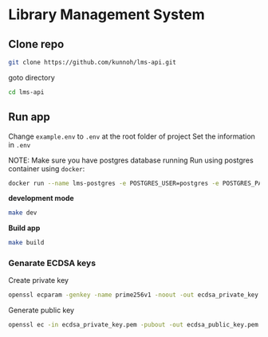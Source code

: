# Library Management System

## Clone repo

```sh
git clone https://github.com/kunnoh/lms-api.git
```

goto directory
```sh
cd lms-api
```
## Run app
Change `example.env` to `.env` at the root folder of project
Set the information in `.env`

NOTE:
Make sure you have postgres database running
Run using postgres container using `docker`:
```sh
docker run --name lms-postgres -e POSTGRES_USER=postgres -e POSTGRES_PASSWORD=postgres -e POSTGRES_DB=test -p 5432:5432 -d postgres
```


**development mode**
```sh
make dev
```

**Build app**
```sh
make build
```

### Genarate ECDSA keys
Create private key
```sh
openssl ecparam -genkey -name prime256v1 -noout -out ecdsa_private_key.pem
```

Generate public key
```sh
openssl ec -in ecdsa_private_key.pem -pubout -out ecdsa_public_key.pem
```


